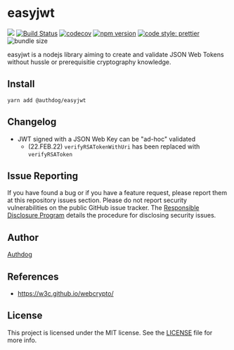 # easyjwt

![](https://github.com/authdog/easyjwt/workflows/adg-easyjwt-lib/badge.svg)
[![Build Status](https://travis-ci.com/authdog/easyjwt.svg?branch=master)](https://travis-ci.com/authdog/easyjwt)
[![codecov](https://codecov.io/gh/authdog/easyjwt/branch/master/graph/badge.svg?token=6XA3OTMTAT)](https://codecov.io/gh/authdog/easyjwt)
[![npm version](https://badge.fury.io/js/%40authdog%2Feasyjwt.svg)](https://badge.fury.io/js/%40authdog%2Feasyjwt)
[![code style: prettier](https://img.shields.io/badge/code_style-prettier-ff69b4.svg?style=flat-square)](https://github.com/prettier/prettier)
![bundle size](https://img.shields.io/bundlephobia/minzip/@authdog/easyjwt?label=zipped)
<!-- [![dependencies Status](https://david-dm.org/authdog/easyjwt/status.svg)](https://david-dm.org/authdog/easyjwt)
[![devDependencies Status](https://david-dm.org/authdog/easyjwt/dev-status.svg)](https://david-dm.org/authdog/easyjwt?type=dev) -->

easyjwt is a nodejs library aiming to create and validate JSON Web Tokens without hussle or prerequisitie cryptography knowledge.

## Install

`yarn add @authdog/easyjwt`

<!-- ## Usage

Creating a token:

- https://www.easyjwt.org/docs/jwt/signin-a-token

Verifying a token:

- https://www.easyjwt.org/docs/jwt/validating-a-token -->

<!-- ## Roadmap Features

- [x] Basic readme validation info
- [x] Helpers to check issuer and audiences of a given token
- [x] Sign/Verify HS256 token
- [x] Sign/Verify RS256 token
- [x] Sign/Verify RS384 token
- [x] Sign/Verify RS512 token
- [x] Sign/Verify PS256 token
- [x] Sign/Verify PS384 token
- [x] Sign/Verify PS512 token
- [x] JWT scopes validation
- [ ] Migrate node-jose to jose

## Roadmap Documentation

- [x] Documentation End user *Introduction*
- [x] Documentation End user *JWT*
- [x] Translation foundations

### Next features

- [ ] Sign/Verify HS384 token 
- [ ] Sign/Verify ES256 token 
- [ ] Sign/Verify ES384 token 
- [ ] Sign/Verify ES512 token 
- [ ] Sign/Verify EdDSA token 
- [ ] Sign/Verify ES256K token 

## Dependencies

- jsonwebtoken
- node-jose
- node-fetch -->

## Changelog

- JWT signed with a JSON Web Key can be "ad-hoc" validated
  - (22.FEB.22) `verifyRSATokenWithUri` has been replaced with `verifyRSAToken`


## Issue Reporting

If you have found a bug or if you have a feature request, please report them at this repository issues section. Please do not report security vulnerabilities on the public GitHub issue tracker. The [Responsible Disclosure Program](https://authdog.com/whitehat) details the procedure for disclosing security issues.

## Author

[Authdog](https://www.authdog.com)

## References

- https://w3c.github.io/webcrypto/


## License

This project is licensed under the MIT license. See the [LICENSE](LICENSE) file for more info.
